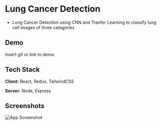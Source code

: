 
# Lung Cancer Detection
- Lung Cancer Detection using CNN and Tranfer Learning to classify lung cell images of three categories

## Demo

Insert gif or link to demo


## Tech Stack

**Client:** React, Redux, TailwindCSS

**Server:** Node, Express


## Screenshots

![App Screenshot](https://via.placeholder.com/468x300?text=App+Screenshot+Here)

